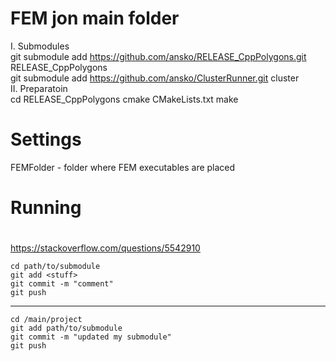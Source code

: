 # FEM jon main folder

I. Submodules  
git submodule add https://github.com/ansko/RELEASE_CppPolygons.git RELEASE_CppPolygons  
git submodule add https://github.com/ansko/ClusterRunner.git cluster  
II. Preparatoin  
cd RELEASE_CppPolygons
cmake CMakeLists.txt
make

# Settings

FEMFolder - folder where FEM executables are placed

# Running

# 

https://stackoverflow.com/questions/5542910

    cd path/to/submodule
    git add <stuff>
    git commit -m "comment"
    git push
***

    cd /main/project
    git add path/to/submodule
    git commit -m "updated my submodule"
    git push
